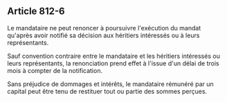 Article 812-6
----
Le mandataire ne peut renoncer à poursuivre l'exécution du mandat qu'après avoir
notifié sa décision aux héritiers intéressés ou à leurs représentants.

Sauf convention contraire entre le mandataire et les héritiers intéressés ou
leurs représentants, la renonciation prend effet à l'issue d'un délai de trois
mois à compter de la notification.

Sans préjudice de dommages et intérêts, le mandataire rémunéré par un capital
peut être tenu de restituer tout ou partie des sommes perçues.
